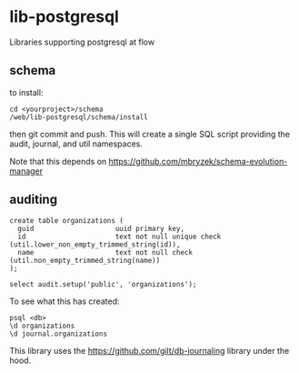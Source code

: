 # lib-postgresql

Libraries supporting postgresql at flow

## schema

to install:

    cd <yourproject>/schema
    /web/lib-postgresql/schema/install

then git commit and push. This will create a single SQL script
providing the audit, journal, and util namespaces.

Note that this depends on https://github.com/mbryzek/schema-evolution-manager

## auditing

    create table organizations (
      guid                    uuid primary key,
      id                      text not null unique check (util.lower_non_empty_trimmed_string(id)),
      name                    text not null check (util.non_empty_trimmed_string(name))
    );

    select audit.setup('public', 'organizations');

To see what this has created:

    psql <db>
    \d organizations
    \d journal.organizations

This library uses the https://github.com/gilt/db-journaling library under the hood.